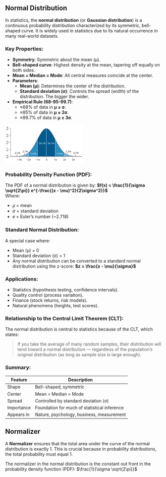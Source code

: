 ## Normal Distribution
In statistics, the **normal distribution** (or **Gaussian distribution**) is a continuous probability distribution characterized by its symmetric, bell-shaped curve. It is widely used in statistics due to its natural occurrence in many real-world datasets.  

### Key Properties:
- **Symmetry**: Symmetric about the mean (μ).
- **Bell-shaped curve**: Highest density at the mean, tapering off equally on both sides.
- **Mean = Median = Mode**: All central measures coincide at the center.
- **Parameters**:
  - **Mean (μ)**: Determines the center of the distribution.
  - **Standard deviation (σ)**: Controls the spread (width) of the distribution. The bigger the wider.
- **Empirical Rule (68-95-99.7)**:
  - ≈68% of data in **μ ± σ**.
  - ≈95% of data in **μ ± 2σ**.
  - ≈99.7% of data in **μ ± 3σ**.

![Gaussian curve](https://github.com/tamunoWoks/Statistics/blob/main/images/gaussian.png)

### Probability Density Function (PDF):
The PDF of a normal distribution is given by:   **$f(x) = \frac{1}{\sigma \sqrt{2\pi}} e^{-\frac{(x - \mu)^2}{2\sigma^2}}$**  
Where:
- 𝜇 = mean
- 𝜎 = standard deviation
- 𝑒 = Euler’s number (~2.718)

### Standard Normal Distribution:
A special case where:
- Mean (μ) = 0
- Standard deviation (σ) = 1  
- Any normal distribution can be converted to a standard normal distribution using the z-score:   **$z = \frac{x - \mu}{\sigma}$**

### Applications:
- Statistics (hypothesis testing, confidence intervals).
- Quality control (process variation).
- Finance (stock returns, risk models).
- Natural phenomena (heights, test scores).

### Relationship to the Central Limit Theorem (CLT):
The normal distribution is central to statistics because of the CLT, which states:
> If you take the average of many random samples, their distribution will tend toward a normal distribution — regardless of the population’s original distribution (as long as sample size is large enough).

### Summary:
| Feature    | Description                                  |
| ---------- | -------------------------------------------- |
| Shape      | Bell-shaped, symmetric                       |
| Center     | Mean = Median = Mode                         |
| Spread     | Controlled by standard deviation (σ)         |
| Importance | Foundation for much of statistical inference |
| Appears in | Nature, psychology, business, measurement    |

## Normalizer
A **Normalizer** ensures that the total area under the curve of the normal distribution is exactly 1. This is crucial because in probability distributions, the total probability must equal 1.  

The normalizer in the normal distribution is the constant out front in the probability density function (PDF):     $\frac{1}{\sigma \sqrt{2\pi}}$
